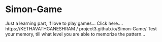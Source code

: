 # Simon-Game

Just a learning part, if love to play games...
Click here.... https://KETHAVATHGANESHRAM
/
project3.github.io/Simon-Game/
Test your memory, till what level you are able to memorize the pattern...
